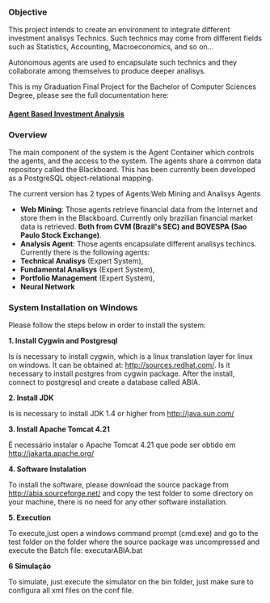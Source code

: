 ### **Objective**

This project intends to create an environment to integrate different investment analisys Technics. Such technics may come from different fields such as Statistics, Accounting, Macroeconomics, and so on... 

Autonomous agents are used to encapsulate such technics and they collaborate among themselves to produce deeper analisys. 

This is my Graduation Final Project for the Bachelor of Computer Sciences Degree, please see the full documentation here:

#### [Agent Based Investment Analysis](doc/TCII.pdf)

### **Overview**

The main component of the system is the Agent Container which controls the agents, and the access to the system. The agents share a common data repository called the Blackboard. This has been currently been developed as a PostgreSQL object-relational mapping. 

The current version has 2 types of Agents:Web Mining and Analisys Agents
* **Web Mining**: Those agents retrieve financial data from the Internet and store them in the Blackboard. Currently only brazilian financial market data is retrieved. **Both from CVM (Brazil's SEC) and BOVESPA (Sao Paulo Stock Exchange)**.
* **Analysis Agent**: Those agents encapsulate different analisys techincs. Currently there is the following agents:
* **Technical Analisys** (Expert System), 
* **Fundamental Analisys** (Expert System),
* **Portfolio Management** (Expert System),
* **Neural Network**

### **System Installation on Windows**

Please follow the steps below in order to install the system:

**1. Install Cygwin and Postgresql**

Is is necessary to install cygwin, which is a linux translation layer for linux on windows. It can be obtained at: http://sources.redhat.com/. Is it necessary to  install postgres from cygwin package.
After the install, connect to postgresql and create a database called ABIA.

**2. Install JDK**

Is is necessary to install JDK 1.4 or higher from http://java.sun.com/

**3. Install Apache Tomcat 4.21**

 É necessário instalar o Apache Tomcat 4.21 que pode ser obtido em http://jakarta.apache.org/

**4. Software Instalation**

To install the software, please download the source package from  http://abia.sourceforge.net/ and copy the test folder to some directory on your machine, there is no need for any other software installation.

**5. Execution**

To execute,just open a windows command prompt (cmd.exe) and go to the test folder on the folder where the source package was uncompressed and execute the Batch file: executarABIA.bat

**6 Simulação**

To simulate, just execute the simulator on the bin folder, just make sure to configura all xml files on the conf file.


